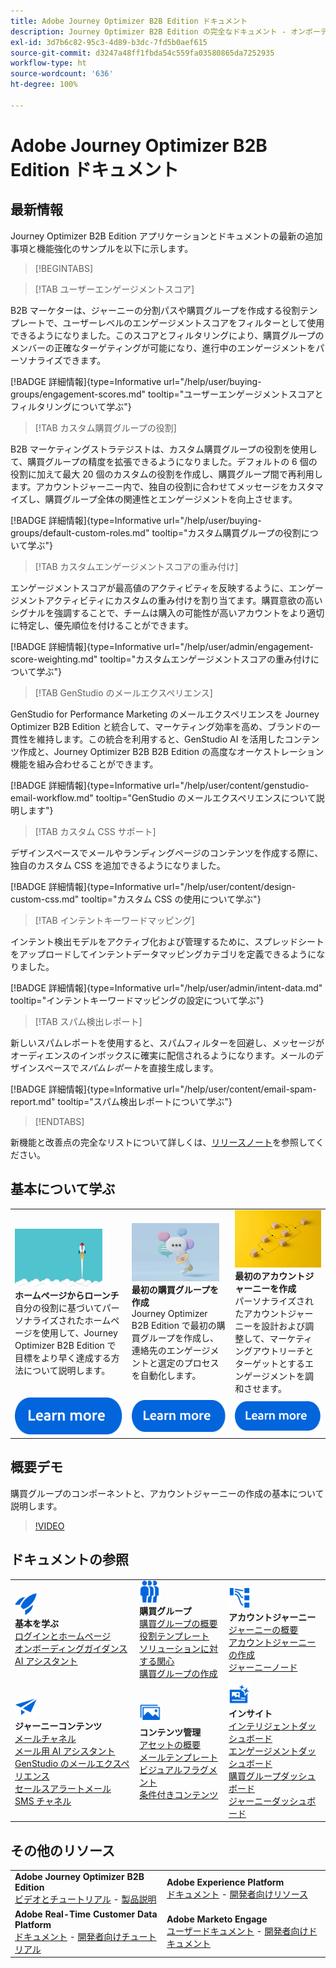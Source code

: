 ```yaml
---
title: Adobe Journey Optimizer B2B Edition ドキュメント
description: Journey Optimizer B2B Edition の完全なドキュメント - オンボーディング、購買グループの作成、アカウントジャーニーの作成、コンテンツの管理に使用できるリソースを探索します。
exl-id: 3d7b6c82-95c3-4d89-b3dc-7fd5b0aef615
source-git-commit: d3247a48ff1fbda54c559fa03580865da7252935
workflow-type: ht
source-wordcount: '636'
ht-degree: 100%

---
```


# Adobe Journey Optimizer B2B Edition ドキュメント

## 最新情報

Journey Optimizer B2B Edition アプリケーションとドキュメントの最新の追加事項と機能強化のサンプルを以下に示します。

>[!BEGINTABS]

>[!TAB ユーザーエンゲージメントスコア]

B2B マーケターは、ジャーニーの分割パスや購買グループを作成する役割テンプレートで、ユーザーレベルのエンゲージメントスコアをフィルターとして使用できるようになりました。このスコアとフィルタリングにより、購買グループのメンバーの正確なターゲティングが可能になり、進行中のエンゲージメントをパーソナライズできます。

[!BADGE 詳細情報]{type=Informative url="/help/user/buying-groups/engagement-scores.md" tooltip="ユーザーエンゲージメントスコアとフィルタリングについて学ぶ"}

>[!TAB カスタム購買グループの役割]

B2B マーケティングストラテジストは、カスタム購買グループの役割を使用して、購買グループの精度を拡張できるようになりました。デフォルトの 6 個の役割に加えて最大 20 個のカスタムの役割を作成し、購買グループ間で再利用します。アカウントジャーニー内で、独自の役割に合わせてメッセージをカスタマイズし、購買グループ全体の関連性とエンゲージメントを向上させます。

[!BADGE 詳細情報]{type=Informative url="/help/user/buying-groups/default-custom-roles.md" tooltip="カスタム購買グループの役割について学ぶ"}

>[!TAB カスタムエンゲージメントスコアの重み付け]

エンゲージメントスコアが最高値のアクティビティを反映するように、エンゲージメントアクティビティにカスタムの重み付けを割り当てます。購買意欲の高いシグナルを強調することで、チームは購入の可能性が高いアカウントをより適切に特定し、優先順位を付けることができます。

[!BADGE 詳細情報]{type=Informative url="/help/user/admin/engagement-score-weighting.md" tooltip="カスタムエンゲージメントスコアの重み付けについて学ぶ"}

>[!TAB GenStudio のメールエクスペリエンス]

GenStudio for Performance Marketing のメールエクスペリエンスを Journey Optimizer B2B Edition と統合して、マーケティング効率を高め、ブランドの一貫性を維持します。この統合を利用すると、GenStudio AI を活用したコンテンツ作成と、Journey Optimizer B2B B2B Edition の高度なオーケストレーション機能を組み合わせることができます。

[!BADGE 詳細情報]{type=Informative url="/help/user/content/genstudio-email-workflow.md" tooltip="GenStudio のメールエクスペリエンスについて説明します"}

>[!TAB カスタム CSS サポート]

デザインスペースでメールやランディングページのコンテンツを作成する際に、独自のカスタム CSS を追加できるようになりました。

[!BADGE 詳細情報]{type=Informative url="/help/user/content/design-custom-css.md" tooltip="カスタム CSS の使用について学ぶ"}

>[!TAB インテントキーワードマッピング]

インテント検出モデルをアクティブ化および管理するために、スプレッドシートをアップロードしてインテントデータマッピングカテゴリを定義できるようになりました。

[!BADGE 詳細情報]{type=Informative url="/help/user/admin/intent-data.md" tooltip="インテントキーワードマッピングの設定について学ぶ"}

>[!TAB スパム検出レポート]

新しいスパムレポートを使用すると、スパムフィルターを回避し、メッセージがオーディエンスのインボックスに確実に配信されるようになります。メールのデザインスペースで&#x200B;_スパムレポート_&#x200B;を直接生成します。

[!BADGE 詳細情報]{type=Informative url="/help/user/content/email-spam-report.md" tooltip="スパム検出レポートについて学ぶ"}

>[!ENDTABS]

新機能と改善点の完全なリストについて詳しくは、[リリースノート](../user/release-notes/release-notes.md)を参照してください。<!-- Stay up-to-date with the latest changes in our documentation by visiting the [documentation updates page](using/rn/documentation-updates.md).-->

## 基本について学ぶ

<table style="table-layout:fixed">
  <tr style="border: 0;">
    <td>
    <a href="home-page.md"><img width="140px" src="./assets/launch.png" alt="製品の使用状況のローンチ"></a>
    <div><strong>ホームページからローンチ</strong><br/>自分の役割に基づいてパーソナライズされたホームページを使用して、Journey Optimizer B2B Edition で目標をより早く達成する方法について説明します。</div>
    </td>
      <td>
    <a href="buying-groups/buying-groups-overview.md"><img width="140px" src="./assets/communication.png" alt="購買グループ"></a>
    <div><strong>最初の購買グループを作成</strong><br/>Journey Optimizer B2B Edition で最初の購買グループを作成し、連絡先のエンゲージメントと選定のプロセスを自動化します。</div>
    </td>
    <td>
    <a href="journeys/journey-overview.md"><img width="140px" src="./assets/flow.png" alt="アカウントジャーニー"></a>
    <div><strong>最初のアカウントジャーニーを作成</strong><br/>パーソナライズされたアカウントジャーニーを設計および調整して、マーケティングアウトリーチとターゲットとするエンゲージメントを調和させます。 
    </div>
    </td>
  </tr>
  <tr style="border: 0;">
    <td align="center"><a href="home-page.md"><img src="../assets/learn-more.svg" alt="詳細情報"></a></td>
    <td align="center"><a href="buying-groups/buying-groups-overview.md"><img src="../assets/learn-more.svg" alt="詳細情報"></a></td>
    <td align="center"><a href="journeys/journey-overview.md"><img src="../assets/learn-more.svg" alt="詳細情報"></a></td>
    </tr>
</table>

## 概要デモ

購買グループのコンポーネントと、アカウントジャーニーの作成の基本について説明します。

>[!VIDEO](https://video.tv.adobe.com/v/3432054?quality=12)

## ドキュメントの参照

<table style="table-layout:auto">
  <tr style="border: 0;">
    <td>
      <img src="../assets/do-not-localize/icon-quick-start.svg" width="35px" alt="基本を学ぶ"><br/>
      <strong>基本を学ぶ</strong><br/><a href="home-page.md">ログインとホームページ</a><br/><a href="./start/get-started.md">オンボーディングガイダンス</a><br/><a href="./ai-assistant/ai-assistant-overview.md">AI アシスタント</a>
    </td>
    <!--
    <td>
      <img src="../assets/do-not-localize/icon-configure.svg" width="35px"><br/>
      <strong>Configuration<br/>administration</strong><br/><a href="using/configuration/channel-surfaces.md">Channel surfaces</a> - <a href="using/configuration/about-data-sources-events-actions.md">Configure journeys</a>  - <a href="using/administration/permissions-overview.md">Access control</a> - <a href="using/administration/sandboxes.md">Sandboxes management</a>
    </td> -->
    <td>
      <img src="../assets/do-not-localize/icon_audience.svg" width="35px" alt="購買グループ"><br/>
      <strong>購買グループ</strong><br/><a href="./buying-groups/buying-groups-overview.md">購買グループの概要</a><br/><a href="./buying-groups/buying-groups-role-templates.md">役割テンプレート</a><br/><a href="./buying-groups/solution-interests.md">ソリューションに対する関心</a><br/><a href="./buying-groups/buying-groups-create.md">購買グループの作成</a>
    </td>
    <td>
      <img src="../assets/do-not-localize/icon-paths.svg" width="35px" alt="アカウントジャーニー"><br/>
      <strong>アカウントジャーニー</strong><br/><a href="./journeys/journey-overview.md">ジャーニーの概要</a><br/><a href="./journeys/journey-overview.md#create-an-account-journey">アカウントジャーニーの作成</a><br/><a href="./journeys/journey-nodes.md">ジャーニーノード</a>
    </td>
  </tr>
  <tr style="border: 0;">
    <td>
      <img src="../assets/do-not-localize/icon-campaign.svg" width="35px" alt="ジャーニーコンテンツ"><br/>
      <strong>ジャーニーコンテンツ</strong><br/><a href="./content/add-email.md">メールチャネル</a><br/><a href="./content/ai-assistant-emails.md">メール用 AI アシスタント</a><br/><a href="./content/genstudio-email-workflow.md">GenStudio のメールエクスペリエンス</a><br/><a href="./content/sales-alert-email.md">セールスアラートメール</a><br/><a href="./content/sms-authoring.md">SMS チャネル</a>
    </td>
        <td>
      <img src="../assets/do-not-localize/icon_assets.svg" width="35px" alt="コンテンツ管理"><br/>
      <strong>コンテンツ管理</strong><br/><a href="./content/assets-overview.md">アセットの概要</a><br/><a href="./content/email-templates.md">メールテンプレート</a><br/><a href="./content/fragments.md">ビジュアルフラグメント</a><br/><a href="./content/conditional-content.md">条件付きコンテンツ</a>
    </td>
    <td>
      <img src="../assets/do-not-localize/icon-offer.svg" width="35px" alt="インサイトとダッシュボード"><br/>
      <strong>インサイト</strong><br/><a href="./dashboards/intelligent-dashboard.md">インテリジェントダッシュボード</a><br/><a href="./dashboards/engagement-dashboard.md">エンゲージメントダッシュボード</a><br/><a href="./dashboards/buying-groups-dashboard.md">購買グループダッシュボード</a><br/><a href="./dashboards/journeys-dashboard.md">ジャーニーダッシュボード</a>
    </td>

</tr>
</table>

## その他のリソース

<table style="table-layout:fixed"><tr style="border: 0;">
<tr><td><strong>Adobe Journey Optimizer B2B Edition</strong><br/>
<a href="https://experienceleague.adobe.com/ja/docs/journey-optimizer-b2b-learn/tutorials/overview" target="_blank">ビデオとチュートリアル</a> - <a href="https://helpx.adobe.com/jp/legal/product-descriptions/adobe-journey-optimizer-b2b.html" target="_blank">製品説明</a> <!-- - <a href="https://www.adobe.com/content/dam/cc/en/security/pdfs/AJO_SecurityOverview.pdf" target="_blank">Security overview (PDF)</a> - <a href="https://developer.adobe.com/journey-optimizer-apis/" target="_blank">APIs reference</a> - <a href="https://experienceleague.adobe.com/tools/ajo-schemas/schema-dictionary.html" target="_blank">Journey Optimizer Schema Dictionary</a> -->
</td>
<td><strong>Adobe Experience Platform</strong><br/>
<a href="https://experienceleague.adobe.com/ja/docs/experience-platform/landing/home" target="_blank">ドキュメント</a> - <a href="https://business.adobe.com/jp/products/experience-platform/documentation-and-developer-resources.html" target="_blank">開発者向けリソース</a>
</td></tr>
<tr><td><strong>Adobe Real-Time Customer Data Platform</strong><br/>
<a href="https://experienceleague.adobe.com/ja/docs/experience-platform/rtcdp/home" target="_blank">ドキュメント</a> - <a href="https://experienceleague.adobe.com/ja/docs/platform-learn/getting-started-for-data-architects-and-data-engineers/overview" target="_blank">開発者向けチュートリアル</a>
</td><td><strong>Adobe Marketo Engage</strong><br/>
<a href="https://experienceleague.adobe.com/ja/docs/marketo/using/home" target="_blank">ユーザードキュメント</a> - <a href="https://experienceleague.adobe.com/ja/docs/marketo-developer/marketo/home" target="_blank">開発者向けドキュメント</a>
</td>
</tr></table>

